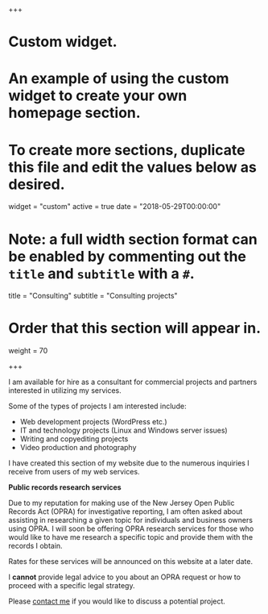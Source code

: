 +++
# Custom widget.
# An example of using the custom widget to create your own homepage section.
# To create more sections, duplicate this file and edit the values below as desired.
widget = "custom"
active = true
date = "2018-05-29T00:00:00"

# Note: a full width section format can be enabled by commenting out the `title` and `subtitle` with a `#`.
title = "Consulting"
subtitle = "Consulting projects"

# Order that this section will appear in.
weight = 70

+++

I am available for hire as a consultant for commercial projects and partners interested in utilizing my services.

Some of the types of projects I am interested include:

* Web development projects (WordPress etc.)
* IT and technology projects (Linux and Windows server issues)
* Writing and copyediting projects
* Video production and photography

I have created this section of my website due to the numerous inquiries I receive from users of my web services.

**Public records research services**

Due to my reputation for making use of the New Jersey Open Public Records Act (OPRA) for investigative reporting, I am
often asked about assisting in researching a given topic for individuals and business owners using OPRA. I will soon be offering OPRA research services for those
who would like to have me research a specific topic and provide them with the records I obtain.

Rates for these services will be announced on this website at a later date.

I **cannot** provide legal advice to you about an OPRA request or how to proceed with a specific legal strategy.

Please [contact me](https://www.gavinrozzi.com/#contact) if you would like to discuss a potential project.
